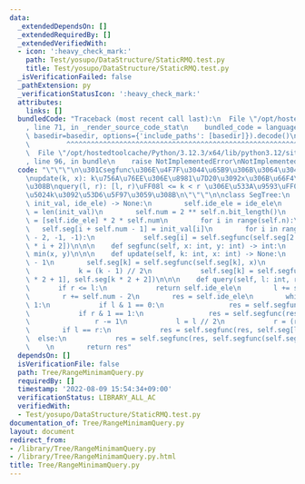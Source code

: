 ```yaml
---
data:
  _extendedDependsOn: []
  _extendedRequiredBy: []
  _extendedVerifiedWith:
  - icon: ':heavy_check_mark:'
    path: Test/yosupo/DataStructure/StaticRMQ.test.py
    title: Test/yosupo/DataStructure/StaticRMQ.test.py
  _isVerificationFailed: false
  _pathExtension: py
  _verificationStatusIcon: ':heavy_check_mark:'
  attributes:
    links: []
  bundledCode: "Traceback (most recent call last):\n  File \"/opt/hostedtoolcache/Python/3.12.3/x64/lib/python3.12/site-packages/onlinejudge_verify/documentation/build.py\"\
    , line 71, in _render_source_code_stat\n    bundled_code = language.bundle(stat.path,\
    \ basedir=basedir, options={'include_paths': [basedir]}).decode()\n          \
    \         ^^^^^^^^^^^^^^^^^^^^^^^^^^^^^^^^^^^^^^^^^^^^^^^^^^^^^^^^^^^^^^^^^^^^^^^^^^^^^^^^^\n\
    \  File \"/opt/hostedtoolcache/Python/3.12.3/x64/lib/python3.12/site-packages/onlinejudge_verify/languages/python.py\"\
    , line 96, in bundle\n    raise NotImplementedError\nNotImplementedError\n"
  code: "\"\"\"\n\u301Csegfunc\u306E\u4F7F\u3044\u65B9\u306B\u3064\u3044\u3066\u301C\
    \nupdate(k, x): k\u756A\u76EE\u306E\u8981\u7D20\u3092x\u306B\u66F4\u65B0\u3059\
    \u308B\nquery(l, r): [l, r)\uFF08l <= k < r \u306E\u533A\u9593\uFF09\u304B\u3089\
    \u5024k\u3092\u53D6\u5F97\u3059\u308B\n\"\"\"\n\nclass SegTree:\n    def __init__(self,\
    \ init_val, ide_ele) -> None:\n        self.ide_ele = ide_ele\n        self.n\
    \ = len(init_val)\n        self.num = 2 ** self.n.bit_length()\n        self.seg\
    \ = [self.ide_ele] * 2 * self.num\n        for i in range(self.n):\n         \
    \   self.seg[i + self.num - 1] = init_val[i]\n        for i in range(self.num\
    \ - 2, -1, -1):\n            self.seg[i] = self.segfunc(self.seg[2 * i + 1], self.seg[2\
    \ * i + 2])\n\n\n    def segfunc(self, x: int, y: int) -> int:\n        return\
    \ min(x, y)\n\n\n    def update(self, k: int, x: int) -> None:\n        k += self.num\
    \ - 1\n        self.seg[k] = self.segfunc(self.seg[k], x)\n        while k:\n\
    \            k = (k - 1) // 2\n            self.seg[k] = self.segfunc(self.seg[k\
    \ * 2 + 1], self.seg[k * 2 + 2])\n\n\n    def query(self, l: int, r: int):\n \
    \       if r <= l:\n            return self.ide_ele\n        l += self.num - 1\n\
    \        r += self.num - 2\n        res = self.ide_ele\n        while r - l >\
    \ 1:\n            if l & 1 == 0:\n                res = self.segfunc(res, self.seg[l])\n\
    \            if r & 1 == 1:\n                res = self.segfunc(res, self.seg[r])\n\
    \                r -= 1\n            l = l // 2\n            r = (r - 1) // 2\n\
    \        if l == r:\n            res = self.segfunc(res, self.seg[l])\n      \
    \  else:\n            res = self.segfunc(res, self.segfunc(self.seg[l], self.seg[r]))\n\
    \    \n        return res"
  dependsOn: []
  isVerificationFile: false
  path: Tree/RangeMinimamQuery.py
  requiredBy: []
  timestamp: '2022-08-09 15:54:34+09:00'
  verificationStatus: LIBRARY_ALL_AC
  verifiedWith:
  - Test/yosupo/DataStructure/StaticRMQ.test.py
documentation_of: Tree/RangeMinimamQuery.py
layout: document
redirect_from:
- /library/Tree/RangeMinimamQuery.py
- /library/Tree/RangeMinimamQuery.py.html
title: Tree/RangeMinimamQuery.py
---
```


